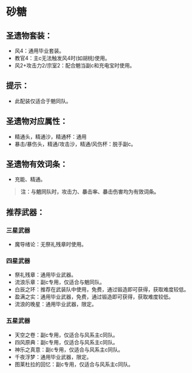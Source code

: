 # 砂糖

## 圣遗物套装：
- 风4：通用毕业套装。
- 教官4：主c无法触发风4时(如胡桃)使用。
- 风2+攻击力2/宗室2：配合魈当副c和充电宝时使用。
## 提示：
- 此配装仅适合于魈同队。

## 圣遗物对应属性：
- 精通头，精通沙，精通杯：通用
- 暴击/暴伤头，精通/攻击沙，精通/风伤杯：脱手副c。

## 圣遗物有效词条：
- 充能、精通。

> **注：与魈同队时，攻击力、暴击率、暴击伤害均为有效词条。**


## 推荐武器：
### 三星武器
- 魔导绪论：无祭礼残章时使用。

### 四星武器
- 祭礼残章：通用毕业武器。
- 流浪乐章：副c专用，仅适合与魈同队。
- 白辰之环：推荐在武装队中使用，免费，通过锻造即可获得，获取难度较低。
- 盈满之实：通用毕业武器，免费，通过锻造即可获得，获取难度较低。
- 流浪的晚星：通用毕业武器，限定。

### 五星武器
- 天空之卷：副c专用，仅适合与风系主c同队。
- 四风原典：副c专用，仅适合与风系主c同队。
- 神乐之真意：副c专用，仅适合与风系主c同队。
- 千夜浮梦：通用毕业武器，限定。
- 图莱杜拉的回忆：副c专用，仅适合与风系主c同队。
